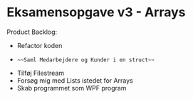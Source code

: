 # Eksamensopgave v3 - Arrays

Product Backlog:
- Refactor koden
-     ~~Saml Medarbejdere og Kunder i en struct~~
- Tilføj Filestream
- Forsøg mig med Lists istedet for Arrays
- Skab programmet som WPF program
